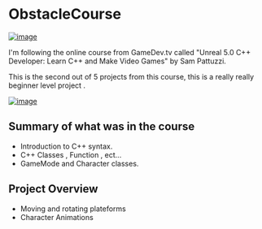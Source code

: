 # ObstacleCourse

[![image](https://user-images.githubusercontent.com/78411295/173557374-c9cf2b05-d8af-4af5-a8e5-93fb6e107ddb.png)](https://youtu.be/i5k9wEP_QmA)

I'm following the online course from GameDev.tv called "Unreal 5.0 C++ Developer: Learn C++ and Make Video Games" by Sam Pattuzzi.

This is the second out of 5 projects from this course, this is a really really beginner level project .

[![image](https://user-images.githubusercontent.com/78411295/173539420-5de5bcd0-1524-40e7-bf13-67c202a53426.png)](https://www.gamedev.tv/courses/)

## Summary of what was in the course
- Introduction to C++ syntax.
- C++ Classes , Function , ect... 
- GameMode and Character classes.


## Project Overview 
- Moving and rotating plateforms 
- Character Animations 
